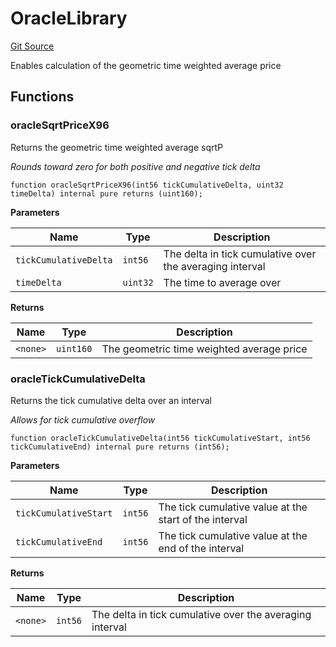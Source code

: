 # OracleLibrary
[Git Source](https://github.com/MarginalProtocol/v1-core/blob/692b49fa7fdd08211d0090e7004215e23af735d5/contracts/libraries/OracleLibrary.sol)

Enables calculation of the geometric time weighted average price


## Functions
### oracleSqrtPriceX96

Returns the geometric time weighted average sqrtP

*Rounds toward zero for both positive and negative tick delta*


```solidity
function oracleSqrtPriceX96(int56 tickCumulativeDelta, uint32 timeDelta) internal pure returns (uint160);
```
**Parameters**

|Name|Type|Description|
|----|----|-----------|
|`tickCumulativeDelta`|`int56`|The delta in tick cumulative over the averaging interval|
|`timeDelta`|`uint32`|The time to average over|

**Returns**

|Name|Type|Description|
|----|----|-----------|
|`<none>`|`uint160`|The geometric time weighted average price|


### oracleTickCumulativeDelta

Returns the tick cumulative delta over an interval

*Allows for tick cumulative overflow*


```solidity
function oracleTickCumulativeDelta(int56 tickCumulativeStart, int56 tickCumulativeEnd) internal pure returns (int56);
```
**Parameters**

|Name|Type|Description|
|----|----|-----------|
|`tickCumulativeStart`|`int56`|The tick cumulative value at the start of the interval|
|`tickCumulativeEnd`|`int56`|The tick cumulative value at the end of the interval|

**Returns**

|Name|Type|Description|
|----|----|-----------|
|`<none>`|`int56`|The delta in tick cumulative over the averaging interval|



